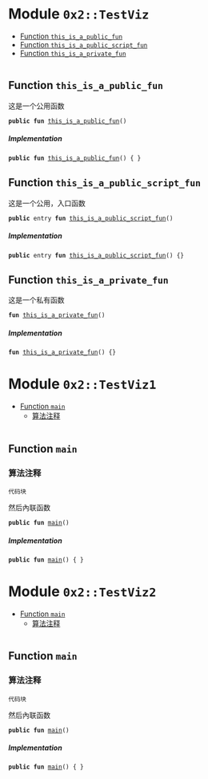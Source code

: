 
<a id="0x2_TestViz"></a>

# Module `0x2::TestViz`



-  [Function `this_is_a_public_fun`](#0x2_TestViz_this_is_a_public_fun)
-  [Function `this_is_a_public_script_fun`](#0x2_TestViz_this_is_a_public_script_fun)
-  [Function `this_is_a_private_fun`](#0x2_TestViz_this_is_a_private_fun)


<pre><code></code></pre>



<a id="0x2_TestViz_this_is_a_public_fun"></a>

## Function `this_is_a_public_fun`

这是一个公用函数


<pre><code><b>public</b> <b>fun</b> <a href="comment-with-utf8-3.md#0x2_TestViz_this_is_a_public_fun">this_is_a_public_fun</a>()
</code></pre>



##### Implementation


<pre><code><b>public</b> <b>fun</b> <a href="comment-with-utf8-3.md#0x2_TestViz_this_is_a_public_fun">this_is_a_public_fun</a>() { }
</code></pre>



<a id="0x2_TestViz_this_is_a_public_script_fun"></a>

## Function `this_is_a_public_script_fun`

这是一个公用，入口函数


<pre><code><b>public</b> entry <b>fun</b> <a href="comment-with-utf8-3.md#0x2_TestViz_this_is_a_public_script_fun">this_is_a_public_script_fun</a>()
</code></pre>



##### Implementation


<pre><code><b>public</b> entry <b>fun</b> <a href="comment-with-utf8-3.md#0x2_TestViz_this_is_a_public_script_fun">this_is_a_public_script_fun</a>() {}
</code></pre>



<a id="0x2_TestViz_this_is_a_private_fun"></a>

## Function `this_is_a_private_fun`

这是一个私有函数


<pre><code><b>fun</b> <a href="comment-with-utf8-3.md#0x2_TestViz_this_is_a_private_fun">this_is_a_private_fun</a>()
</code></pre>



##### Implementation


<pre><code><b>fun</b> <a href="comment-with-utf8-3.md#0x2_TestViz_this_is_a_private_fun">this_is_a_private_fun</a>() {}
</code></pre>



<a id="0x2_TestViz1"></a>

# Module `0x2::TestViz1`



-  [Function `main`](#0x2_TestViz1_main)
    -  [算法注释](#@算法注释_0)


<pre><code></code></pre>



<a id="0x2_TestViz1_main"></a>

## Function `main`


<a id="@算法注释_0"></a>

### 算法注释

```
代码块
```
然后內联函数


<pre><code><b>public</b> <b>fun</b> <a href="comment-with-utf8-3.md#0x2_TestViz1_main">main</a>()
</code></pre>



##### Implementation


<pre><code><b>public</b> <b>fun</b> <a href="comment-with-utf8-3.md#0x2_TestViz1_main">main</a>() { }
</code></pre>



<a id="0x2_TestViz2"></a>

# Module `0x2::TestViz2`



-  [Function `main`](#0x2_TestViz2_main)
    -  [算法注释](#@算法注释_0)


<pre><code></code></pre>



<a id="0x2_TestViz2_main"></a>

## Function `main`


<a id="@算法注释_0"></a>

### 算法注释

```
代码块
```
然后內联函数



<pre><code><b>public</b> <b>fun</b> <a href="comment-with-utf8-3.md#0x2_TestViz2_main">main</a>()
</code></pre>



##### Implementation


<pre><code><b>public</b> <b>fun</b> <a href="comment-with-utf8-3.md#0x2_TestViz2_main">main</a>() { }
</code></pre>
